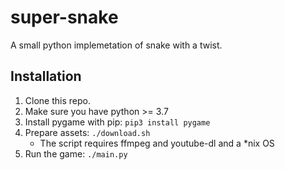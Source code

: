 # super-snake

A small python implemetation of snake with a twist.

## Installation

1. Clone this repo.
2. Make sure you have python >= 3.7
3. Install pygame with pip: `pip3 install pygame`
4. Prepare assets: `./download.sh`
    - The script requires ffmpeg and youtube-dl and a *nix OS
5. Run the game: `./main.py`
